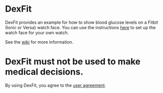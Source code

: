 # DexFit

DexFit provides an example for how to show blood glucose levels on a Fitbit (Ionic or Versa) watch face. You can use the instructions [here](https://github.com/aburst42/DexFit/wiki/DexFit-Setup-Instructions) to set up the watch face for your own watch.

See the [wiki](https://github.com/aburst42/DexFit/wiki) for more information.

# DexFit must not be used to make medical decisions.
By using DexFit, you agree to the [user agreement](https://github.com/aburst42/DexFit/wiki/DexFit-User-Agreement).

